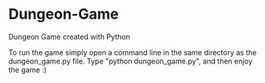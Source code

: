 # Dungeon-Game
Dungeon Game created with Python

To run the game simply open a command line in the same directory as the dungeon_game.py file. Type "python dungeon_game.py", and then enjoy the game :)
